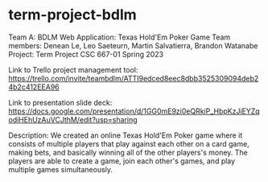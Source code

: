 # term-project-bdlm

Team A: BDLM
Web Application: Texas Hold'Em Poker Game
Team members: Denean Le, Leo Saeteurn, Martin Salvatierra, Brandon Watanabe
Project: Term Project
CSC 667-01 Spring 2023

Link to Trello project management tool:
https://trello.com/invite/teambdlm/ATTI9edced8eec8dbb3525309094deb24b2c412EEA96

Link to presentation slide deck:
https://docs.google.com/presentation/d/1GG0mE9zi0eQRkiP_HbpKzJiEYZqodiHEhUzAuVCJthM/edit?usp=sharing

Description:
We created an online Texas Hold'Em Poker game where it consists of multiple players that play against each other on a card game, making bets, and basically winning all of the other players's money. The players are able to create a game, join each other's games, and play multiple games simultaneously.
